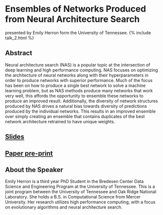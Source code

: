 # Ensembles of Networks Produced from Neural Architecture Search 
presented by Emily Herron form the University of Tennessee.
{% include talk_2.html  %}
## Abstract
Neural architecture search (NAS) is a popular topic at the intersection of deep learning and high performance computing. NAS focuses on optimizing the architecture of neural networks along with their hyperparameters in order to produce networks with superior performance. Much of the focus has been on how to produce a single best network to solve a machine learning problem, but as NAS methods produce many networks that work very well, this affords the opportunity to ensemble these networks to produce an improved result. Additionally, the diversity of network structures produced by NAS drives a natural bias towards diversity of predictions produced by the individual networks. This results in an improved ensemble over simply creating an ensemble that contains duplicates of the best network architecture retrained to have unique weights.

## [Slides](slides/NAS.pdf)

## [Paper pre-print](paper/NASEnsemblesFinal.pdf)

## About the Speaker
Emily Herron is a third year PhD Student in the Bredesen Center Data Science and Engineering Program at the University of Tennessee. This is a joint program between the University of Tennessee and Oak Ridge National Laboratory. She holds a B.S. in Computational Science from Mercer University. Her research utilizes high performance computing, with a focus on evolutionary algorithms and neural architecture search.

